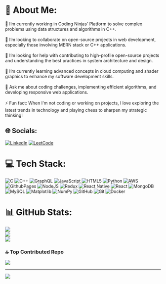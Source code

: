 # 💫 About Me:
🔭 I’m currently working in Coding Ninjas' Platform to solve complex problems using data structures and algorithms in C++.<br><br>👯 I’m looking to collaborate on open-source projects in web development, especially those involving MERN stack or C++ applications.<br><br>🤝 I’m looking for help with contributing to high-profile open-source projects and understanding the best practices in system architecture and design.<br><br>🌱 I’m currently learning advanced concepts in cloud computing and shader graphics to enhance my software development skills.<br><br>💬 Ask me about coding challenges, implementing efficient algorithms, and developing responsive web applications.<br><br>⚡ Fun fact: When I'm not coding or working on projects, I love exploring the latest trends in technology and playing chess to sharpen my strategic thinking!


## 🌐 Socials:
[![LinkedIn](https://img.shields.io/badge/LinkedIn-%230077B5.svg?logo=linkedin&logoColor=white)](https://linkedin.com/in/https://www.linkedin.com/in/tonish-8b2224270/) 
[![LeetCode](https://img.shields.io/badge/LeetCode-%23FFA116.svg?logo=leetcode&logoColor=white)](https://leetcode.com/u/Tonish01/)


# 💻 Tech Stack:
![C](https://img.shields.io/badge/c-%2300599C.svg?style=for-the-badge&logo=c&logoColor=white) ![C++](https://img.shields.io/badge/c++-%2300599C.svg?style=for-the-badge&logo=c%2B%2B&logoColor=white) ![GraphQL](https://img.shields.io/badge/-GraphQL-E10098?style=for-the-badge&logo=graphql&logoColor=white) ![JavaScript](https://img.shields.io/badge/javascript-%23323330.svg?style=for-the-badge&logo=javascript&logoColor=%23F7DF1E) ![HTML5](https://img.shields.io/badge/html5-%23E34F26.svg?style=for-the-badge&logo=html5&logoColor=white) ![Python](https://img.shields.io/badge/python-3670A0?style=for-the-badge&logo=python&logoColor=ffdd54) ![AWS](https://img.shields.io/badge/AWS-%23FF9900.svg?style=for-the-badge&logo=amazon-aws&logoColor=white) ![GithubPages](https://img.shields.io/badge/github%20pages-121013?style=for-the-badge&logo=github&logoColor=white) ![NodeJS](https://img.shields.io/badge/node.js-6DA55F?style=for-the-badge&logo=node.js&logoColor=white) ![Redux](https://img.shields.io/badge/redux-%23593d88.svg?style=for-the-badge&logo=redux&logoColor=white) ![React Native](https://img.shields.io/badge/react_native-%2320232a.svg?style=for-the-badge&logo=react&logoColor=%2361DAFB) ![React](https://img.shields.io/badge/react-%2320232a.svg?style=for-the-badge&logo=react&logoColor=%2361DAFB) ![MongoDB](https://img.shields.io/badge/MongoDB-%234ea94b.svg?style=for-the-badge&logo=mongodb&logoColor=white) ![MySQL](https://img.shields.io/badge/mysql-4479A1.svg?style=for-the-badge&logo=mysql&logoColor=white) ![Matplotlib](https://img.shields.io/badge/Matplotlib-%23ffffff.svg?style=for-the-badge&logo=Matplotlib&logoColor=black) ![NumPy](https://img.shields.io/badge/numpy-%23013243.svg?style=for-the-badge&logo=numpy&logoColor=white) ![GitHub](https://img.shields.io/badge/github-%23121011.svg?style=for-the-badge&logo=github&logoColor=white) ![Git](https://img.shields.io/badge/git-%23F05033.svg?style=for-the-badge&logo=git&logoColor=white) ![Docker](https://img.shields.io/badge/docker-%230db7ed.svg?style=for-the-badge&logo=docker&logoColor=white)
# 📊 GitHub Stats:
![](https://github-readme-stats.vercel.app/api?username=Tonish01&theme=radical&hide_border=true&include_all_commits=false&count_private=false)<br/>
![](https://github-readme-streak-stats.herokuapp.com/?user=Tonish01&theme=radical&hide_border=true)<br/>
![](https://github-readme-stats.vercel.app/api/top-langs/?username=Tonish01&theme=radical&hide_border=true&include_all_commits=false&count_private=false&layout=compact)

### 🔝 Top Contributed Repo
![](https://github-contributor-stats.vercel.app/api?username=Tonish01&limit=5&theme=radical&combine_all_yearly_contributions=true)

---
[![](https://visitcount.itsvg.in/api?id=Tonish01&icon=0&color=0)](https://visitcount.itsvg.in)

<!-- Proudly created with GPRM ( https://gprm.itsvg.in ) -->
